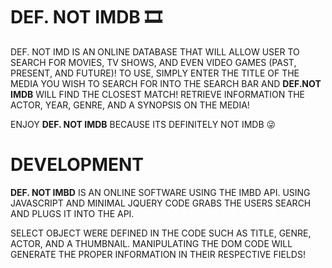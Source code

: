 # DEF. NOT IMDB 🎞️ 

DEF. NOT IMD IS AN ONLINE DATABASE THAT WILL ALLOW USER TO SEARCH FOR MOVIES, TV SHOWS, AND EVEN VIDEO GAMES (PAST, PRESENT, AND FUTURE)!
TO USE, SIMPLY ENTER THE TITLE OF THE MEDIA YOU WISH TO SEARCH FOR INTO THE SEARCH BAR AND **DEF.NOT IMDB** WILL FIND THE CLOSEST MATCH! 
RETRIEVE INFORMATION THE ACTOR, YEAR, GENRE, AND A SYNOPSIS ON THE MEDIA!

ENJOY **DEF. NOT IMDB** BECAUSE ITS DEFINITELY NOT IMDB 😜


# DEVELOPMENT

**DEF. NOT IMBD** IS AN ONLINE SOFTWARE USING THE IMBD API. USING JAVASCRIPT AND MINIMAL JQUERY CODE GRABS THE USERS SEARCH AND PLUGS IT INTO THE API. 

SELECT OBJECT WERE DEFINED IN THE CODE SUCH AS TITLE, GENRE, ACTOR, AND A THUMBNAIL. MANIPULATING THE DOM CODE WILL GENERATE THE PROPER INFORMATION IN THEIR RESPECTIVE FIELDS! 

# 
